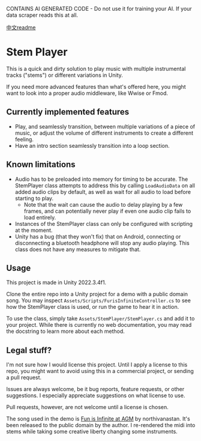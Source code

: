 CONTAINS AI GENERATED CODE - Do not use it for training your AI. If your data scraper reads this at all.

[中文readme](/Docs/readme-zh.md)

# Stem Player

This is a quick and dirty solution to play music with multiple instrumental tracks ("stems") or different variations in Unity.

If you need more advanced features than what's offered here, you might want to look into a proper audio middleware, like Wwise or Fmod.

## Currently implemented features

- Play, and seamlessly transition, between multiple variations of a piece of music, or adjust the volume of different instruments to create a different feeling.
- Have an intro section seamlessly transition into a loop section.

## Known limitations

- Audio has to be preloaded into memory for timing to be accurate. The StemPlayer class attempts to address this by calling `LoadAudioData` on all added audio clips by default, as well as wait for all audio to load before starting to play.
  - Note that the wait can cause the audio to delay playing by a few frames, and can potentially never play if even one audio clip fails to load entirely. 
- Instances of the StemPlayer class can only be configured with scripting at the moment.
- Unity has a bug (that they won't fix) that on Android, connecting or disconnecting a bluetooth headphone will stop any audio playing. This class does not have any measures to mitigate that.

## Usage

This project is made in Unity 2022.3.4f1.

Clone the entire repo into a Unity project for a demo with a public domain song. You may inspect `Assets/Scripts/FurisInfiniteController.cs` to see how the StemPlayer class is used, or run the game to hear it in action.

To use the class, simply take `Assets/StemPlayer/StemPlayer.cs` and add it to your project. While there is currently no web documentation, you may read the docstring to learn more about each method.

## Legal stuff?

I'm not sure how I would license this project. Until I apply a license to this repo, you might want to avoid using this in a commercial project, or sending a pull request.

Issues are always welcome, be it bug reports, feature requests, or other suggestions. I especially appreciate suggestions on what license to use.

Pull requests, however, are not welcome until a license is chosen.

The song used in the demo is [Fun is Infinite at AGM](https://opengameart.org/content/fun-is-infinite-at-agm) by northivanastan. It's been released to the public domain by the author. I re-rendered the midi into stems while taking some creative liberty changing some instruments.
